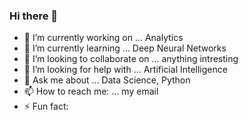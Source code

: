 ### Hi there 👋

- 🔭 I’m currently working on ... Analytics
- 🌱 I’m currently learning ... Deep Neural Networks
- 👯 I’m looking to collaborate on ... anything intresting 
- 🤔 I’m looking for help with ... Artificial Intelligence
- 💬 Ask me about ...  Data Science, Python
- 📫 How to reach me: ... my email
- ⚡ Fun fact: 

<!--
**Atif255/Atif255** is a ✨ _special_ ✨ repository because its `README.md` (this file) appears on your GitHub profile.

Here are some ideas to get you started:

- 🔭 I’m currently working on ... Analytics
- 🌱 I’m currently learning ... Artifiial Intelligence
- 👯 I’m looking to collaborate on ... 
- 🤔 I’m looking for help with ...
- 💬 Ask me about ...
- 📫 How to reach me: ...
- 😄 Pronouns: ...
- ⚡ Fun fact: ...
-->
